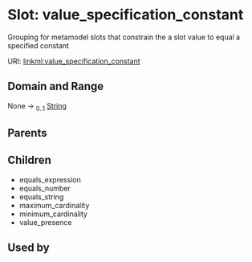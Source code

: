 
# Slot: value_specification_constant


Grouping for metamodel slots that constrain the a slot value to equal a specified constant

URI: [linkml:value_specification_constant](https://w3id.org/linkml/value_specification_constant)


## Domain and Range

None &#8594;  <sub>0..1</sub> [String](types/String.md)

## Parents


## Children

 *  equals_expression
 *  equals_number
 *  equals_string
 *  maximum_cardinality
 *  minimum_cardinality
 *  value_presence

## Used by

